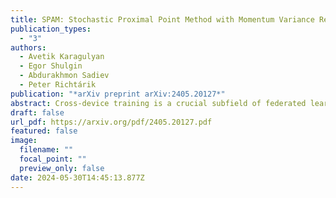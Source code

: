 ```yaml
---
title: SPAM: Stochastic Proximal Point Method with Momentum Variance Reduction for Non-convex Cross-Device Federated Learning
publication_types:
  - "3"
authors:
  - Avetik Karagulyan
  - Egor Shulgin
  - Abdurakhmon Sadiev
  - Peter Richtárik
publication: "*arXiv preprint arXiv:2405.20127*"
abstract: Cross-device training is a crucial subfield of federated learning, where the number of clients can reach into the billions. Standard approaches and local methods are prone to issues such as client drift and insensitivity to data similarities. We propose a novel algorithm (SPAM) for cross-device federated learning with non-convex losses, which solves both issues. We provide sharp analysis under second-order (Hessian) similarity, a condition satisfied by a variety of machine learning problems in practice. Additionally, we extend our results to the partial participation setting, where a cohort of selected clients communicate with the server at each communication round. Our method is the first in its kind, that does not require the smoothness of the objective and provably benefits from clients having similar data.
draft: false
url_pdf: https://arxiv.org/pdf/2405.20127.pdf
featured: false
image:
  filename: ""
  focal_point: ""
  preview_only: false
date: 2024-05-30T14:45:13.877Z
---
```

